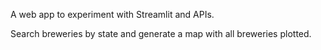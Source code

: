 A web app to experiment with Streamlit and APIs. 

Search breweries by state and generate a map with all breweries plotted. 